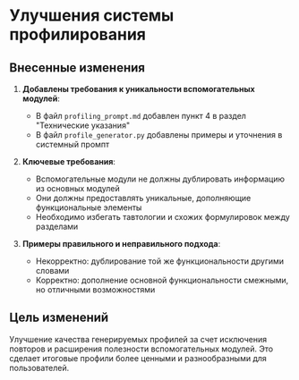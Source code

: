 # Улучшения системы профилирования

## Внесенные изменения

1. **Добавлены требования к уникальности вспомогательных модулей**:
   - В файл `profiling_prompt.md` добавлен пункт 4 в раздел "Технические указания"
   - В файл `profile_generator.py` добавлены примеры и уточнения в системный промпт

2. **Ключевые требования**:
   - Вспомогательные модули не должны дублировать информацию из основных модулей
   - Они должны предоставлять уникальные, дополняющие функциональные элементы
   - Необходимо избегать тавтологии и схожих формулировок между разделами

3. **Примеры правильного и неправильного подхода**:
   - Некорректно: дублирование той же функциональности другими словами
   - Корректно: дополнение основной функциональности смежными, но отличными возможностями

## Цель изменений

Улучшение качества генерируемых профилей за счет исключения повторов и расширения полезности вспомогательных модулей. Это сделает итоговые профили более ценными и разнообразными для пользователей. 
